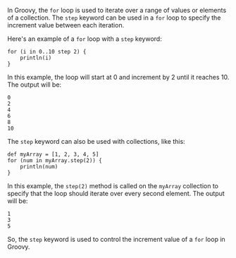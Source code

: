 In Groovy, the `for` loop is used to iterate over a range of values or elements of a collection. The `step` keyword can be used in a `for` loop to specify the increment value between each iteration. 

Here's an example of a `for` loop with a `step` keyword:

```
for (i in 0..10 step 2) {
    println(i)
}
```

In this example, the loop will start at 0 and increment by 2 until it reaches 10. The output will be:

```
0
2
4
6
8
10
```

The `step` keyword can also be used with collections, like this:

```
def myArray = [1, 2, 3, 4, 5]
for (num in myArray.step(2)) {
    println(num)
}
```

In this example, the `step(2)` method is called on the `myArray` collection to specify that the loop should iterate over every second element. The output will be:

```
1
3
5
```

So, the `step` keyword is used to control the increment value of a `for` loop in Groovy.